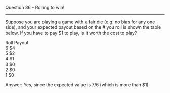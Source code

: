Question 36 - Rolling to win!
________________________________________
Suppose you are playing a game with a fair die (e.g. no bias for any one side), and your expected payout based on the # you roll is shown the table below. If you have to pay $1 to play, is it worth the cost to play?

Roll	Payout  
6	$4  
5	$2  
4	$1  
3	$0  
2	$0  
1	$0  


Answer: Yes, since the expected value is 7/6 (which is more than $1)
